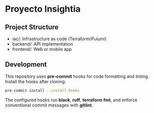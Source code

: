 # Proyecto Insightia

## Project Structure

- iac/: Infrastructure as code (Terraform/Pulumi)
- backend/: API implementation
- frontend/: Web or mobile app

## Development

This repository uses **pre-commit** hooks for code formatting and linting.
Install the hooks after cloning:

```bash
pre-commit install --install-hooks
```

The configured hooks run **black**, **ruff**, **terraform fmt**, and enforce
conventional commit messages with **gitlint**.
